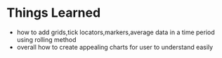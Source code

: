 <h1>Things Learned</h1>
<ul>
  <li>how to add grids,tick locators,markers,average data in a time period using rolling method </li>
  <li>overall how to create appealing charts for user to understand easily</li>
</ul>
